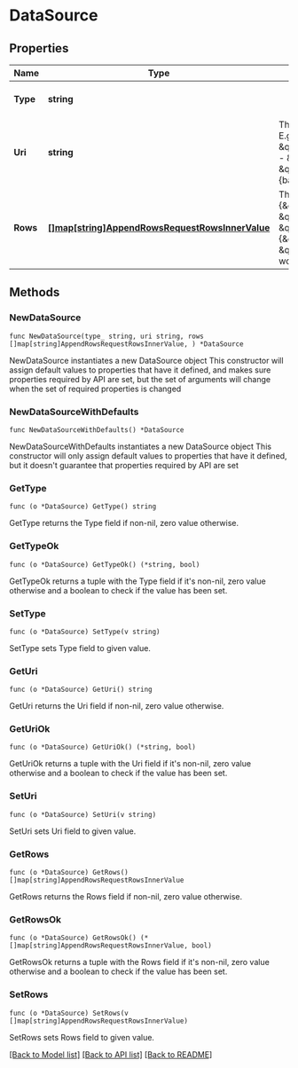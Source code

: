 # DataSource

## Properties

Name | Type | Description | Notes
------------ | ------------- | ------------- | -------------
**Type** | **string** |  | [default to "uri"]
**Uri** | **string** | The dataset can be obtained from a URI. E.g. - \&quot;https://mywebsite.com/mydata.jsonl\&quot; - \&quot;lsfs://mydata.jsonl\&quot; - \&quot;data:csv;base64,{base64_content}\&quot; | 
**Rows** | [**[]map[string]AppendRowsRequestRowsInnerValue**](map[string]AppendRowsRequestRowsInnerValue.md) | The dataset is stored in rows. E.g. - [ {\&quot;messages\&quot;: [{\&quot;role\&quot;: \&quot;user\&quot;, \&quot;content\&quot;: \&quot;Hello, world!\&quot;}, {\&quot;role\&quot;: \&quot;assistant\&quot;, \&quot;content\&quot;: \&quot;Hello, world!\&quot;}]} ] | 

## Methods

### NewDataSource

`func NewDataSource(type_ string, uri string, rows []map[string]AppendRowsRequestRowsInnerValue, ) *DataSource`

NewDataSource instantiates a new DataSource object
This constructor will assign default values to properties that have it defined,
and makes sure properties required by API are set, but the set of arguments
will change when the set of required properties is changed

### NewDataSourceWithDefaults

`func NewDataSourceWithDefaults() *DataSource`

NewDataSourceWithDefaults instantiates a new DataSource object
This constructor will only assign default values to properties that have it defined,
but it doesn't guarantee that properties required by API are set

### GetType

`func (o *DataSource) GetType() string`

GetType returns the Type field if non-nil, zero value otherwise.

### GetTypeOk

`func (o *DataSource) GetTypeOk() (*string, bool)`

GetTypeOk returns a tuple with the Type field if it's non-nil, zero value otherwise
and a boolean to check if the value has been set.

### SetType

`func (o *DataSource) SetType(v string)`

SetType sets Type field to given value.


### GetUri

`func (o *DataSource) GetUri() string`

GetUri returns the Uri field if non-nil, zero value otherwise.

### GetUriOk

`func (o *DataSource) GetUriOk() (*string, bool)`

GetUriOk returns a tuple with the Uri field if it's non-nil, zero value otherwise
and a boolean to check if the value has been set.

### SetUri

`func (o *DataSource) SetUri(v string)`

SetUri sets Uri field to given value.


### GetRows

`func (o *DataSource) GetRows() []map[string]AppendRowsRequestRowsInnerValue`

GetRows returns the Rows field if non-nil, zero value otherwise.

### GetRowsOk

`func (o *DataSource) GetRowsOk() (*[]map[string]AppendRowsRequestRowsInnerValue, bool)`

GetRowsOk returns a tuple with the Rows field if it's non-nil, zero value otherwise
and a boolean to check if the value has been set.

### SetRows

`func (o *DataSource) SetRows(v []map[string]AppendRowsRequestRowsInnerValue)`

SetRows sets Rows field to given value.



[[Back to Model list]](../README.md#documentation-for-models) [[Back to API list]](../README.md#documentation-for-api-endpoints) [[Back to README]](../README.md)


